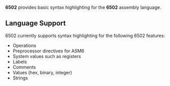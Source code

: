 **6502** provides basic syntax highlighting for the **6502** assembly language.

## Language Support

6502 currently supports syntax highlighting for the following 6502 features:

- Operations
- Preprocessor directives for ASM6
- System values such as registers
- Labels
- Comments
- Values (hex, binary, integer)
- Strings